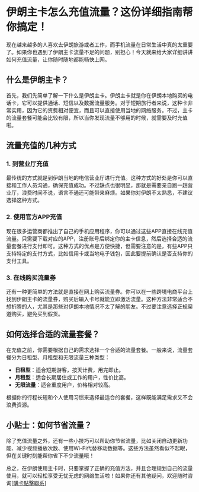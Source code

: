 # 伊朗主卡怎么充值流量？这份详细指南帮你搞定！

现在越来越多的人喜欢去伊朗旅游或者工作，而手机流量在日常生活中真的太重要了。如果你也遇到了伊朗主卡流量不足的问题，别担心！今天就来给大家详细讲讲如何充值流量，让你随时随地都能畅快上网。

## 什么是伊朗主卡？

首先，我们先简单了解一下什么是伊朗主卡。伊朗主卡就是你在伊朗本地购买的电话卡，它可以提供通话、短信以及数据流量服务。对于短期旅行者来说，这种卡非常实用，因为它的资费相对便宜，而且可以直接使用当地的网络服务。不过，主卡的流量套餐可能会比较有限，所以当你发现流量不够用的时候，就需要及时充值啦。

## 流量充值的几种方式

### 1. 到营业厅充值

最传统的方式就是到伊朗当地的电信营业厅进行充值。这种方式的好处是你可以直接和工作人员沟通，确保充值成功。不过缺点也很明显，那就是需要亲自跑一趟营业厅，浪费时间不说，语言不通还可能带来麻烦。如果你对伊朗不太熟悉，不建议选择这种方式。

### 2. 使用官方APP充值

现在很多运营商都推出了自己的手机应用程序，你可以通过这些APP直接在线充值流量。只需要下载对应的APP，注册账号后绑定你的主卡信息，然后选择合适的流量套餐进行支付即可。这种方式的优点是方便快捷，但需要注意的是，有些APP只支持特定的支付方式，比如信用卡或当地电子钱包，因此要提前确认是否支持你的支付工具。

### 3. 在线购买流量券

还有一种更简单的方法就是直接在网上购买流量券。你可以在一些跨境电商平台上找到伊朗主卡的流量券，购买后输入卡号就能立即激活流量。这种方法非常适合不想折腾的人，尤其是那些对伊朗本地情况不太了解的朋友。不过要注意选择正规渠道购买，避免买到假货。

## 如何选择合适的流量套餐？

在充值之前，你需要根据自己的需求选择一个合适的流量套餐。一般来说，流量套餐分为日租型、月租型和无限流量三种类型：

- **日租型**：适合短期游客，按天计费，用完即止。
- **月租型**：适合长期居住或工作的用户，性价比高。
- **无限流量**：适合重度用户，价格相对较高。

根据你的行程长短和个人使用习惯来选择最适合的套餐，这样既能满足需求又不会浪费资源。

## 小贴士：如何节省流量？

除了充值流量之外，还有一些小技巧可以帮助你节省流量，比如关闭自动更新功能、减少视频播放次数、使用Wi-Fi代替移动数据等。这些方法虽然看似不起眼，但在关键时刻能帮你省下不少流量哦！

总之，在伊朗使用主卡时，只要掌握了正确的充值方法，并且合理规划自己的流量使用，就可以轻松享受无忧无虑的网络生活啦！如果你还有其他疑问，欢迎随时咨询[[購卡點擊聯系](https://t.me/s/esim1088)]